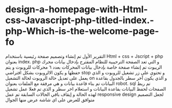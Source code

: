 # design-a-homepage-with-Html-css-Javascript-php-titled-index.-php-Which-is-the-welcome-page-fo
التقرير الأول تم إنشاء وتصميم  صفحة رئيسية باستخدام Html + css + Jscript + php بعنوان index. php و التي تعد الصفحة الترحيبية للنظام المقترح بإدخال بيانات محرك الريبوت تم إنشاء صفحة خاصة بإدخال بيانات المحركات بعدد ٦ محركات للروبوت و يتم حفظها و يكون الالروبوت بشكل افتراضي stop و تحتوي على زر تشغيل للروبوت و الذي يعمل على تعديل حالة الروبوت لحالة التشغيل on و الذي يكون آخر سطر بالجدول بقاعدة البيانات تم بناء قاعدة بيانات و هي مرفقة مع الملفات بعنوان robot. sql  تم ربط الصفحات لحفظ البيانات بقاعدة البيانات و استعلام اخر سطر و الذي تم فعلا عمل تشغيل لهذه الحالة و إيقاف باقي الحالات السابقة تم عمل responsive design لجعل التصميم متوافق للعرض على اي شاشة عرض منها الجوال
